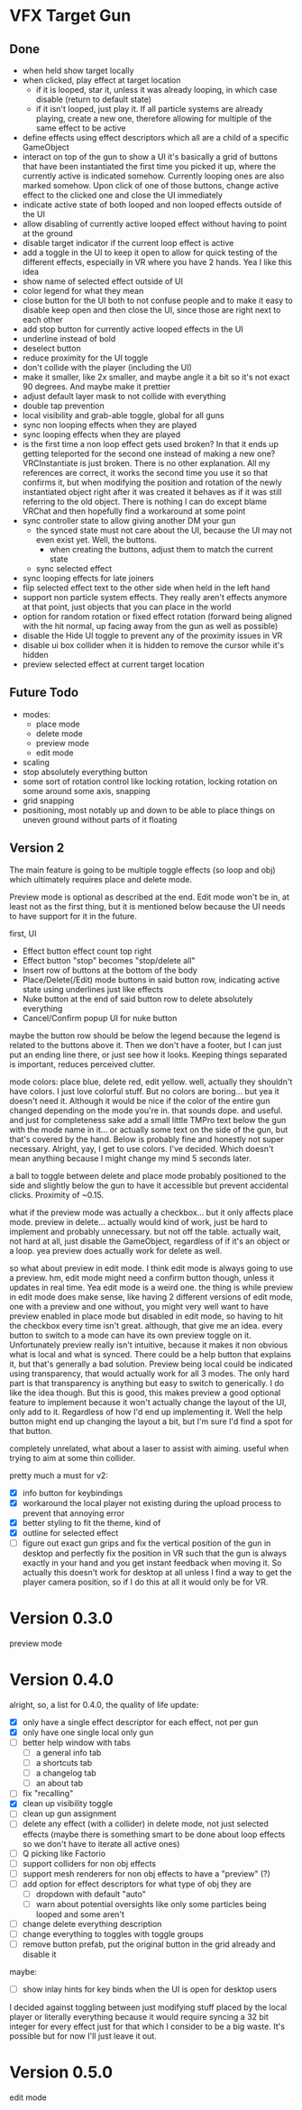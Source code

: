 
# VFX Target Gun

## Done

- when held show target locally
- when clicked, play effect at target location
  - if it is looped, star it, unless it was already looping, in which case disable (return to default state)
  - if it isn't looped, just play it. If all particle systems are already playing, create a new one, therefore allowing for multiple of the same effect to be active
- define effects using effect descriptors which all are a child of a specific GameObject
- interact on top of the gun to show a UI
  it's basically a grid of buttons that have been instantiated the first time you picked it up, where the currently active is indicated somehow. Currently looping ones are also marked somehow. Upon click of one of those buttons, change active effect to the clicked one and close the UI immediately
- indicate active state of both looped and non looped effects outside of the UI
- allow disabling of currently active looped effect without having to point at the ground
- disable target indicator if the current loop effect is active
- add a toggle in the UI to keep it open to allow for quick testing of the different effects, especially in VR where you have 2 hands. Yea I like this idea
- show name of selected effect outside of UI
- color legend for what they mean
- close button for the UI both to not confuse people and to make it easy to disable keep open and then close the UI, since those are right next to each other
- add stop button for currently active looped effects in the UI
- underline instead of bold
- deselect button
- reduce proximity for the UI toggle
- don't collide with the player (including the UI)
- make it smaller, like 2x smaller, and maybe angle it a bit so it's not exact 90 degrees. And maybe make it prettier
- adjust default layer mask to not collide with everything
- double tap prevention
- local visibility and grab-able toggle, global for all guns
- sync non looping effects when they are played
- sync looping effects when they are played
- is the first time a non loop effect gets used broken? In that it ends up getting teleported for the second one instead of making a new one?
  VRCInstantiate is just broken. There is no other explanation. All my references are correct, it works the second time you use it so that confirms it, but when modifying the position and rotation of the newly instantiated object right after it was created it behaves as if it was still referring to the old object. There is nothing I can do except blame VRChat and then hopefully find a workaround at some point
- sync controller state to allow giving another DM your gun
  - the synced state must not care about the UI, because the UI may not even exist yet. Well, the buttons.
    - when creating the buttons, adjust them to match the current state
  - sync selected effect
- sync looping effects for late joiners
- flip selected effect text to the other side when held in the left hand
- support non particle system effects. They really aren't effects anymore at that point, just objects that you can place in the world
- option for random rotation or fixed effect rotation (forward being aligned with the hit normal, up facing away from the gun as well as possible)
- disable the Hide UI toggle to prevent any of the proximity issues in VR
- disable ui box collider when it is hidden to remove the cursor while it's hidden
- preview selected effect at current target location

## Future Todo

- modes:
  - place mode
  - delete mode
  - preview mode
  - edit mode
- scaling
- stop absolutely everything button
- some sort of rotation control like locking rotation, locking rotation on some around some axis, snapping
- grid snapping
- positioning, most notably up and down to be able to place things on uneven ground without parts of it floating

## Version 2

The main feature is going to be multiple toggle effects (so loop and obj) which ultimately requires place and delete mode.

Preview mode is optional as described at the end.
Edit mode won't be in, at least not as the first thing, but it is mentioned below because the UI needs to have support for it in the future.

first, UI
- Effect button effect count top right
- Effect button "stop" becomes "stop/delete all"
- Insert row of buttons at the bottom of the body
- Place/Delete(/Edit) mode buttons in said button row, indicating active state using underlines just like effects
- Nuke button at the end of said button row to delete absolutely everything
- Cancel/Confirm popup UI for nuke button

maybe the button row should be below the legend because the legend is related to the buttons above it. Then we don't have a footer, but I can just put an ending line there, or just see how it looks. Keeping things separated is important, reduces perceived clutter.

mode colors: place blue, delete red, edit yellow.
well, actually they shouldn't have colors. I just love colorful stuff. But no colors are boring... but yea it doesn't need it. Although it would be nice if the color of the entire gun changed depending on the mode you're in. that sounds dope. and useful. and just for completeness sake add a small little TMPro text below the gun with the mode name in it...
or actually some text on the side of the gun, but that's covered by the hand. Below is probably fine and honestly not super necessary.
Alright, yay, I get to use colors. I've decided. Which doesn't mean anything because I might change my mind 5 seconds later.

a ball to toggle between delete and place mode probably positioned to the side and slightly below the gun to have it accessible but prevent accidental clicks. Proximity of ~0.15.

what if the preview mode was actually a checkbox... but it only affects place mode. preview in delete... actually would kind of work, just be hard to implement and probably unnecessary. but not off the table. actually wait, not hard at all, just disable the GameObject, regardless of if it's an object or a loop. yea preview does actually work for delete as well.

so what about preview in edit mode. I think edit mode is always going to use a preview. hm, edit mode might need a confirm button though, unless it updates in real time. Yea edit mode is a weird one. the thing is while preview in edit mode does make sense, like having 2 different versions of edit mode, one with a preview and one without, you might very well want to have preview enabled in place mode but disabled in edit mode, so having to hit the checkbox every time isn't great. although, that give me an idea. every button to switch to a mode can have its own preview toggle on it. Unfortunately preview really isn't intuitive, because it makes it non obvious what is local and what is synced. There could be a help button that explains it, but that's generally a bad solution. Preview being local could be indicated using transparency, that would actually work for all 3 modes. The only hard part is that transparency is anything but easy to switch to generically. I do like the idea though. But this is good, this makes preview a good optional feature to implement because it won't actually change the layout of the UI, only add to it. Regardless of how I'd end up implementing it. Well the help button might end up changing the layout a bit, but I'm sure I'd find a spot for that button.


completely unrelated, what about a laser to assist with aiming. useful when trying to aim at some thin collider.


pretty much a must for v2:

- [x] info button for keybindings
- [x] workaround the local player not existing during the upload process to prevent that annoying error
- [x] better styling to fit the theme, kind of
- [x] outline for selected effect
- [ ] figure out exact gun grips and fix the vertical position of the gun in desktop and perfectly fix the position in VR such that the gun is always exactly in your hand and you get instant feedback when moving it. So actually this doesn't work for desktop at all unless I find a way to get the player camera position, so if I do this at all it would only be for VR.

# Version 0.3.0

preview mode

# Version 0.4.0

<!-- cSpell:ignore Factorio -->

alright, so, a list for 0.4.0, the quality of life update:

- [x] only have a single effect descriptor for each effect, not per gun
- [x] only have one single local only gun
- [ ] better help window with tabs
  - [ ] a general info tab
  - [ ] a shortcuts tab
  - [ ] a changelog tab
  - [ ] an about tab
- [ ] fix "recalling"
- [x] clean up visibility toggle
- [ ] clean up gun assignment
- [ ] delete any effect (with a collider) in delete mode, not just selected effects (maybe there is something smart to be done about loop effects so we don't have to iterate all active ones)
- [ ] Q picking like Factorio
- [ ] support colliders for non obj effects
- [ ] support mesh renderers for non obj effects to have a "preview" (?)
- [ ] add option for effect descriptors for what type of obj they are
  - [ ] dropdown with default "auto"
  - [ ] warn about potential oversights like only some particles being looped and some aren't
- [ ] change delete everything description
- [ ] change everything to toggles with toggle groups
- [ ] remove button prefab, put the original button in the grid already and disable it

maybe:

- [ ] show inlay hints for key binds when the UI is open for desktop users

I decided against toggling between just modifying stuff placed by the local player or literally everything because it would require syncing a 32 bit integer for every effect just for that which I consider to be a big waste. It's possible but for now I'll just leave it out.

# Version 0.5.0

edit mode
